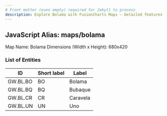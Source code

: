 ```yaml
---
# Front matter (even empty) required for Jekyll to process
description: Explore Bolama with FusionCharts Maps – Detailed features for seamless integration. Try now & enhance your data visualization today! 
---
```


## JavaScript Alias: maps/bolama

Map Name: Bolama
Dimensions (Width x Height): 680x420

### List of Entities

| ID       | Short label | Label    |
| -------- | ----------- | -------- |
| GW.BL.BO | BO          | Bolama   |
| GW.BL.BQ | BQ          | Bubaque  |
| GW.BL.CR | CR          | Caravela |
| GW.BL.UN | UN          | Uno      |
